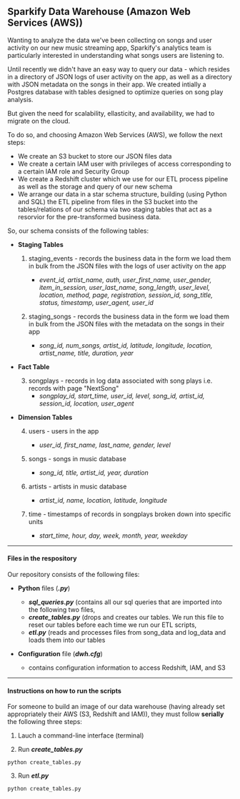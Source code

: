 ## Sparkify Data Warehouse (Amazon Web Services (AWS))

Wanting to analyze the data we've been collecting on songs and user activity on our new music streaming app, Sparkify's analytics team is particularly interested in understanding what songs users are listening to. 

Until recently we didn't have an easy way to query our data - which resides in a directory of JSON logs of user activity on the app, as well as a directory with JSON metadata on the songs in their app. We created intially a Postgres database with tables designed to optimize queries on song play analysis.

But given the need for scalability, ellasticity, and availability, we had to migrate on the cloud. 

To do so, and choosing Amazon Web Services (AWS), we follow the next steps:

- We create an S3 bucket to store our JSON files data
- We create a certain IAM user with privileges of access corresponding to a certain IAM role and Security Group
- We create a Redshift cluster which we use for our ETL process pipeline as well as the storage and query of our new schema
- We arrange our data in a star schema structure, building (using Python and SQL) the ETL pipeline from files in the S3 bucket into the tables/relations of our schema via two staging tables that act as a resorvior for the pre-transformed business data.

So, our schema consists of the following tables:

- **Staging Tables**
    
    1. staging_events - records the business data in the form we load them in bulk from the JSON files with the logs of user activity on the app
        - *event_id, artist_name, auth, user_first_name, user_gender, item_in_session, user_last_name, song_length, user_level, location, method, page,  registration, session_id, song_title, status, timestamp, user_agent, user_id*

    2. staging_songs - records the business data in the form we load them in bulk from the JSON files with the metadata on the songs in their app
        - *song_id, num_songs, artist_id, latitude, longitude, location, artist_name, title, duration, year*

- **Fact Table**
    
    3. songplays - records in log data associated with song plays i.e. records with page "NextSong"
        - *songplay_id, start_time, user_id, level, song_id, artist_id, session_id, location, user_agent*

- **Dimension Tables**
    
    4. users - users in the app
        - *user_id, first_name, last_name, gender, level*
    
    5. songs - songs in music database
        - *song_id, title, artist_id, year, duration*
    
    6. artists - artists in music database
        - *artist_id, name, location, latitude, longitude*
    
    7. time - timestamps of records in songplays broken down into specific units
        - *start_time, hour, day, week, month, year, weekday*
        
--------------------

#### Files in the respository

Our repository consists of the following files:

- **Python** files (***.py***)
    - ***sql_queries.py*** (contains all our sql queries that are imported into the following two files,
    - ***create_tables.py*** (drops and creates our tables. We run this file to reset our tables before each time we run our ETL scripts,
    - ***etl.py*** (reads and processes files from song_data and log_data and loads them into our tables
    
- **Configuration** file (***dwh.cfg***)
    - contains configuration information to access Redshift, IAM, and S3
---------------------

#### Instructions on how to run the scripts
For someone to build an image of our data warehouse (having already set appropriately their AWS  (S3, Redshift and IAM)), they must follow **serially** the following three steps:
   
   1. Lauch a command-line interface (terminal)
   
   2. Run ***create_tables.py***
   
    python create_tables.py
   
   3. Run ***etl.py***
   
    python create_tables.py

